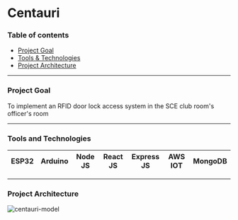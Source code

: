 # Centauri


### Table of contents
- [Project Goal](#project-goal)
- [Tools & Technologies](#tools-and-technologies)
- [Project Architecture](#project-architecture)

<hr/>

### Project Goal
To implement an RFID door lock access system in the SCE club room's officer's room

<hr/>

### Tools and Technologies

|  ESP32 |  Arduino |  Node JS |  React JS |  Express JS| AWS IOT | MongoDB |
|---|---|---|---|---|---|---|

<hr/>

### Project Architecture
![centauri-model](https://user-images.githubusercontent.com/75186517/156130586-7a5729ff-1a47-4337-beb4-01cb32993be8.png)
